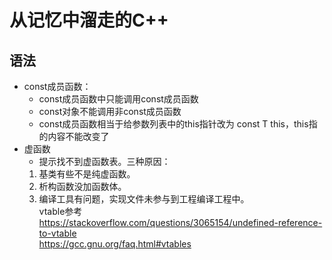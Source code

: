 # 从记忆中溜走的C++
## 语法
- const成员函数：
    - const成员函数中只能调用const成员函数
    - const对象不能调用非const成员函数
    - const成员函数相当于给参数列表中的this指针改为 const T this，this指的内容不能改变了
- 虚函数
    - 提示找不到虚函数表。三种原因：
    1. 基类有些不是纯虚函数。
    2. 析构函数没加函数体。
    3. 编译工具有问题，实现文件未参与到工程编译工程中。 </br>
    vtable参考</br>
    <https://stackoverflow.com/questions/3065154/undefined-reference-to-vtable></br>
    <https://gcc.gnu.org/faq.html#vtables>
